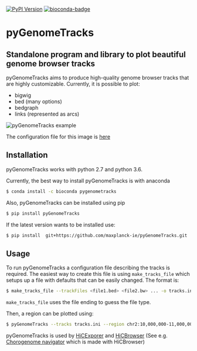 [![PyPI Version](https://img.shields.io/pypi/v/pyGenomeTracks.svg?style=plastic)](https://pypi.org/project/deepTools/) [![bioconda-badge](https://img.shields.io/conda/vn/bioconda/pyGenomeTracks.svg?maxAge=2592000&style=plastic)](https://anaconda.org/bioconda/pygenometracks)

pyGenomeTracks
==============

Standalone program and library to plot beautiful genome browser tracks
----------------------------------------------------------------------

pyGenomeTracks aims to produce high-quality genome browser tracks that
are highly customizable. Currently, it is possible to plot:

 * bigwig 
 * bed (many options)
 * bedgraph
 * links (represented as arcs) 

![pyGenomeTracks example](https://github.com/maxplanck-ie/pyGenomeTracks/raw/master/pygenometracks/tests/test_data/master_plot.png)

The configuration file for this image is [here](https://github.com/maxplanck-ie/pyGenomeTracks/blob/master/pygenometracks/tests/test_data/browser_tracks.ini)

Installation
------------
pyGenomeTracks works with python 2.7 and python 3.6.

Currently, the best way to install pyGenomeTracks is with anaconda

```bash
$ conda install -c bioconda pygenometracks 
```

Also, pyGenomeTracks can be installed using pip

```bash
$ pip install pyGenomeTracks
```

If the latest version wants to be installed use:

```bash
$ pip install  git+https://github.com/maxplanck-ie/pyGenomeTracks.git
```


Usage
-----
To run pyGenomeTracks a configuration file describing the tracks is required. The easiest way to create this file is using `make_tracks_file` which setups up a file with defaults that can be easily changed. The format is:

```bash
$ make_tracks_file --trackFiles <file1.bed> <file2.bw> ... -o tracks.ini
```

`make_tracks_file` uses the file ending to guess the file type. 

Then, a region can be plotted using:

```bash
$ pyGenomeTracks --tracks tracks.ini --region chr2:10,000,000-11,000,000 -o nice_image.pdf
```

pyGenomeTracks is used by [HiCExporer](https://hicexplorer.readthedocs.io/) and [HiCBrowser](https://github.com/maxplanck-ie/HiCBrowser) (See e.g. [Chorogenome navigator](http://chorogenome.ie-freiburg.mpg.de/) which is made with HiCBrowser)
